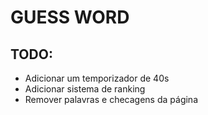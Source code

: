 # GUESS WORD

## TODO:
- Adicionar um temporizador de 40s
- Adicionar sistema de ranking
- Remover palavras e checagens da página